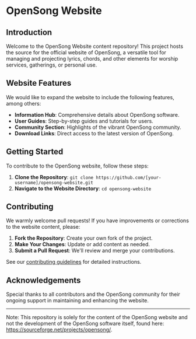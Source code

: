 # OpenSong Website

## Introduction

Welcome to the OpenSong Website content repository! This project hosts the source for the official website of OpenSong, a versatile tool for managing and projecting lyrics, chords, and other elements for worship services, gatherings, or personal use.

## Website Features

We would like to expand the website to include the following features, among others:

- **Information Hub**: Comprehensive details about OpenSong software.
- **User Guides**: Step-by-step guides and tutorials for users.
- **Community Section**: Highlights of the vibrant OpenSong community.
- **Download Links**: Direct access to the latest version of OpenSong.

## Getting Started

To contribute to the OpenSong website, follow these steps:

1. **Clone the Repository**: `git clone https://github.com/[your-username]/opensong-website.git`
2. **Navigate to the Website Directory**: `cd opensong-website`

## Contributing

We warmly welcome pull requests! If you have improvements or corrections to the website content, please:

1. **Fork the Repository**: Create your own fork of the project.
2. **Make Your Changes**: Update or add content as needed.
3. **Submit a Pull Request**: We'll review and merge your contributions.

See our [contributing guidelines](CONTRIBUTING.md) for detailed instructions.

## Acknowledgements

Special thanks to all contributors and the OpenSong community for their ongoing support in maintaining and enhancing the website.

---

Note: This repository is solely for the content of the OpenSong website and not the development of the OpenSong software itself, found here: https://sourceforge.net/projects/opensong/.
